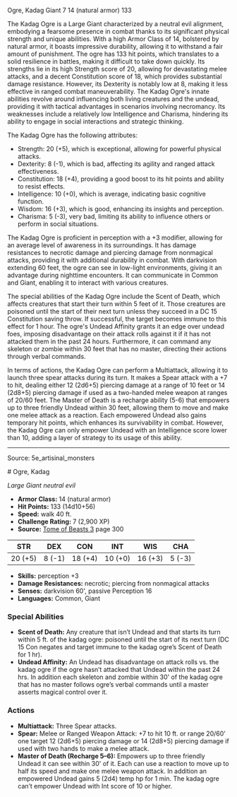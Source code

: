 <MonsterName/>Ogre, Kadag</MonsterName>
<CreatureType/>Giant</CreatureType>
<CR/>7</CR>
<AC/>14 (natural armor)</AC>
<HP/>133</HP>
<summary>The Kadag Ogre is a Large Giant characterized by a neutral evil alignment, embodying a fearsome presence in combat thanks to its significant physical strength and unique abilities. With a high Armor Class of 14, bolstered by natural armor, it boasts impressive durability, allowing it to withstand a fair amount of punishment. The ogre has 133 hit points, which translates to a solid resilience in battles, making it difficult to take down quickly. Its strengths lie in its high Strength score of 20, allowing for devastating melee attacks, and a decent Constitution score of 18, which provides substantial damage resistance. However, its Dexterity is notably low at 8, making it less effective in ranged combat maneuverability. The Kadag Ogre's innate abilities revolve around influencing both living creatures and the undead, providing it with tactical advantages in scenarios involving necromancy. Its weaknesses include a relatively low Intelligence and Charisma, hindering its ability to engage in social interactions and strategic thinking.</summary>

<detail>

The Kadag Ogre has the following attributes: 
- Strength: 20 (+5), which is exceptional, allowing for powerful physical attacks. 
- Dexterity: 8 (-1), which is bad, affecting its agility and ranged attack effectiveness. 
- Constitution: 18 (+4), providing a good boost to its hit points and ability to resist effects. 
- Intelligence: 10 (+0), which is average, indicating basic cognitive function. 
- Wisdom: 16 (+3), which is good, enhancing its insights and perception. 
- Charisma: 5 (-3), very bad, limiting its ability to influence others or perform in social situations. 

The Kadag Ogre is proficient in perception with a +3 modifier, allowing for an average level of awareness in its surroundings. It has damage resistances to necrotic damage and piercing damage from nonmagical attacks, providing it with additional durability in combat. With darkvision extending 60 feet, the ogre can see in low-light environments, giving it an advantage during nighttime encounters. It can communicate in Common and Giant, enabling it to interact with various creatures.

The special abilities of the Kadag Ogre include the Scent of Death, which affects creatures that start their turn within 5 feet of it. Those creatures are poisoned until the start of their next turn unless they succeed in a DC 15 Constitution saving throw. If successful, the target becomes immune to this effect for 1 hour. The ogre's Undead Affinity grants it an edge over undead foes, imposing disadvantage on their attack rolls against it if it has not attacked them in the past 24 hours. Furthermore, it can command any skeleton or zombie within 30 feet that has no master, directing their actions through verbal commands.

In terms of actions, the Kadag Ogre can perform a Multiattack, allowing it to launch three spear attacks during its turn. It makes a Spear attack with a +7 to hit, dealing either 12 (2d6+5) piercing damage at a range of 10 feet or 14 (2d8+5) piercing damage if used as a two-handed melee weapon at ranges of 20/60 feet. The Master of Death is a recharge ability (5-6) that empowers up to three friendly Undead within 30 feet, allowing them to move and make one melee attack as a reaction. Each empowered Undead also gains temporary hit points, which enhances its survivability in combat. However, the Kadag Ogre can only empower Undead with an Intelligence score lower than 10, adding a layer of strategy to its usage of this ability.</detail>



---

Source: 5e_artisinal_monsters

<statblock>
# Ogre, Kadag

*Large* *Giant* *neutral evil*

- **Armor Class:** 14 (natural armor)
- **Hit Points:** 133 (14d10+56)
- **Speed:** walk 40 ft.
- **Challenge Rating:** 7 (2,900 XP)
- **Source:** [Tome of Beasts 3](https://koboldpress.com/kpstore/product/tome-of-beasts-3-for-5th-edition/) page 300

| STR | DEX | CON | INT | WIS | CHA |
| --- | --- | --- | --- | --- | --- |
| 20 (+5) | 8 (-1) | 18 (+4) | 10 (+0) | 16 (+3) | 5 (-3) |

- **Skills:** perception +3
- **Damage Resistances:** necrotic; piercing from nonmagical attacks
- **Senses:** darkvision 60', passive Perception 16
- **Languages:** Common, Giant

### Special Abilities

- **Scent of Death:** Any creature that isn’t Undead and that starts its turn within 5 ft. of the kadag ogre: poisoned until the start of its next turn (DC 15 Con negates and target immune to the kadag ogre’s Scent of Death for 1 hr).
- **Undead Affinity:** An Undead has disadvantage on attack rolls vs. the kadag ogre if the ogre hasn’t attacked that Undead within the past 24 hrs. In addition each skeleton and zombie within 30' of the kadag ogre that has no master follows ogre’s verbal commands until a master asserts magical control over it.

### Actions

- **Multiattack:** Three Spear attacks.
- **Spear:** Melee or Ranged Weapon Attack: +7 to hit 10 ft. or range 20/60' one target 12 (2d6+5) piercing damage or 14 (2d8+5) piercing damage if used with two hands to make a melee attack.
- **Master of Death (Recharge 5–6):** Empowers up to three friendly Undead it can see within 30' of it. Each can use a reaction to move up to half its speed and make one melee weapon attack. In addition an empowered Undead gains 5 (2d4) temp hp for 1 min. The kadag ogre can’t empower Undead with Int score of 10 or higher.


</statblock>


